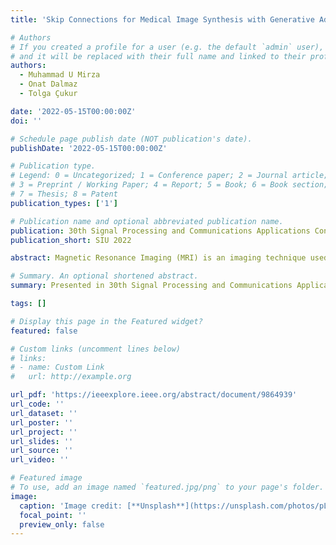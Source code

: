 ```yaml
---
title: 'Skip Connections for Medical Image Synthesis with Generative Adversarial Networks'

# Authors
# If you created a profile for a user (e.g. the default `admin` user), write the username (folder name) here
# and it will be replaced with their full name and linked to their profile.
authors:
  - Muhammad U Mirza
  - Onat Dalmaz
  - Tolga Çukur

date: '2022-05-15T00:00:00Z'
doi: ''

# Schedule page publish date (NOT publication's date).
publishDate: '2022-05-15T00:00:00Z'

# Publication type.
# Legend: 0 = Uncategorized; 1 = Conference paper; 2 = Journal article;
# 3 = Preprint / Working Paper; 4 = Report; 5 = Book; 6 = Book section;
# 7 = Thesis; 8 = Patent
publication_types: ['1']

# Publication name and optional abbreviated publication name.
publication: 30th Signal Processing and Communications Applications Conference
publication_short: SIU 2022

abstract: Magnetic Resonance Imaging (MRI) is an imaging technique used to produce detailed anatomical images. Acquiring multiple contrast MRI images requires long scan times forcing the patient to remain still. Scan times can be reduced by synthesising unacquired contrasts from acquired contrasts. In recent years, deep generative adversarial networks have been used to synthesise contrasts using one-to-one mapping. Deeper networks can solve more complex functions, however, their performance can decline due to problems such as overfitting and vanishing gradients. In this study, we propose adding skip connections to generative models to overcome the decline in performance with increasing complexity. This will allow the network to bypass unnecessary parameters in the model. Our results show an increase in performance in one-to-one image synthesis by integrating skip connections.

# Summary. An optional shortened abstract.
summary: Presented in 30th Signal Processing and Communications Applications Conference (SIU 2022)

tags: []

# Display this page in the Featured widget?
featured: false

# Custom links (uncomment lines below)
# links:
# - name: Custom Link
#   url: http://example.org

url_pdf: 'https://ieeexplore.ieee.org/abstract/document/9864939'
url_code: ''
url_dataset: ''
url_poster: ''
url_project: ''
url_slides: ''
url_source: ''
url_video: ''

# Featured image
# To use, add an image named `featured.jpg/png` to your page's folder.
image:
  caption: 'Image credit: [**Unsplash**](https://unsplash.com/photos/pLCdAaMFLTE)'
  focal_point: ''
  preview_only: false
---
```

